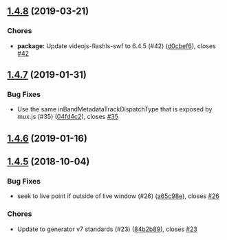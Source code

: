 <a name="1.4.8"></a>
## [1.4.8](https://github.com/brightcove/videojs-flashls-source-handler/compare/v1.4.7...v1.4.8) (2019-03-21)

### Chores

* **package:** Update videojs-flashls-swf to 6.4.5 (#42) ([d0cbef6](https://github.com/brightcove/videojs-flashls-source-handler/commit/d0cbef6)), closes [#42](https://github.com/brightcove/videojs-flashls-source-handler/issues/42)

<a name="1.4.7"></a>
## [1.4.7](https://github.com/brightcove/videojs-flashls-source-handler/compare/v1.4.6...v1.4.7) (2019-01-31)

### Bug Fixes

* Use the same inBandMetadataTrackDispatchType that is exposed by mux.js (#35) ([04fd4c2](https://github.com/brightcove/videojs-flashls-source-handler/commit/04fd4c2)), closes [#35](https://github.com/brightcove/videojs-flashls-source-handler/issues/35)

<a name="1.4.6"></a>
## [1.4.6](https://github.com/brightcove/videojs-flashls-source-handler/compare/v1.4.5...v1.4.6) (2019-01-16)

<a name="1.4.5"></a>
## [1.4.5](https://github.com/brightcove/videojs-flashls-source-handler/compare/v1.4.4...v1.4.5) (2018-10-04)

### Bug Fixes

* seek to live point if outside of live window (#26) ([a65c98e](https://github.com/brightcove/videojs-flashls-source-handler/commit/a65c98e)), closes [#26](https://github.com/brightcove/videojs-flashls-source-handler/issues/26)

### Chores

* Update to generator v7 standards (#23) ([84b2b89](https://github.com/brightcove/videojs-flashls-source-handler/commit/84b2b89)), closes [#23](https://github.com/brightcove/videojs-flashls-source-handler/issues/23)

